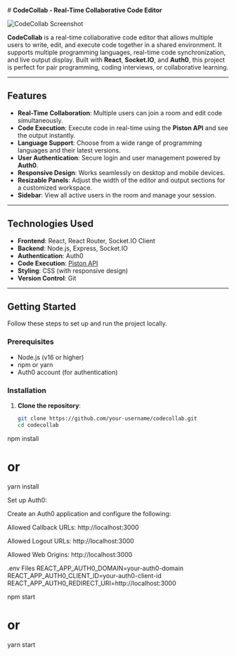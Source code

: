 
 # **CodeCollab - Real-Time Collaborative Code Editor**

![CodeCollab Screenshot](./screenshot.png) <!-- Add a screenshot if available -->

**CodeCollab** is a real-time collaborative code editor that allows multiple users to write, edit, and execute code together in a shared environment. It supports multiple programming languages, real-time code synchronization, and live output display. Built with **React**, **Socket.IO**, and **Auth0**, this project is perfect for pair programming, coding interviews, or collaborative learning.

---

## **Features**

- **Real-Time Collaboration**: Multiple users can join a room and edit code simultaneously.
- **Code Execution**: Execute code in real-time using the **Piston API** and see the output instantly.
- **Language Support**: Choose from a wide range of programming languages and their latest versions.
- **User Authentication**: Secure login and user management powered by **Auth0**.
- **Responsive Design**: Works seamlessly on desktop and mobile devices.
- **Resizable Panels**: Adjust the width of the editor and output sections for a customized workspace.
- **Sidebar**: View all active users in the room and manage your session.

---

## **Technologies Used**

- **Frontend**: React, React Router, Socket.IO Client
- **Backend**: Node.js, Express, Socket.IO
- **Authentication**: Auth0
- **Code Execution**: [Piston API](https://emkc.org/api/v2/piston/)
- **Styling**: CSS (with responsive design)
- **Version Control**: Git

---

## **Getting Started**

Follow these steps to set up and run the project locally.

### **Prerequisites**

- Node.js (v16 or higher)
- npm or yarn
- Auth0 account (for authentication)

### **Installation**

1. **Clone the repository**:
   ```bash
   git clone https://github.com/your-username/codecollab.git
   cd codecollab

npm install
# or
yarn install

Set up Auth0:

Create an Auth0 application and configure the following:

Allowed Callback URLs: http://localhost:3000

Allowed Logout URLs: http://localhost:3000

Allowed Web Origins: http://localhost:3000


.env Files 
REACT_APP_AUTH0_DOMAIN=your-auth0-domain
REACT_APP_AUTH0_CLIENT_ID=your-auth0-client-id
REACT_APP_AUTH0_REDIRECT_URI=http://localhost:3000

npm start
# or
yarn start
